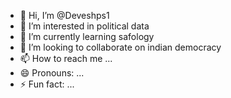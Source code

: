 - 👋 Hi, I’m @Deveshps1
- 👀 I’m interested in political data
- 🌱 I’m currently learning safology
- 💞️ I’m looking to collaborate on indian democracy
- 📫 How to reach me ...
- 😄 Pronouns: ...
- ⚡ Fun fact: ...

<!---
Deveshps1/Deveshps1 is a ✨ special ✨ repository because its `README.md` (this file) appears on your GitHub profile.
You can click the Preview link to take a look at your changes.
--->
